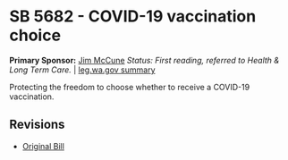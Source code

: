 # SB 5682 - COVID-19 vaccination choice
**Primary Sponsor:** [Jim McCune](/person/leg/jim.mccune.md)
*Status: First reading, referred to Health & Long Term Care.* | [leg.wa.gov summary](https://app.leg.wa.gov/billsummary?BillNumber=5682&Year=2021)

Protecting the freedom to choose whether to receive a COVID-19 vaccination.

## Revisions
* [Original Bill](1/)